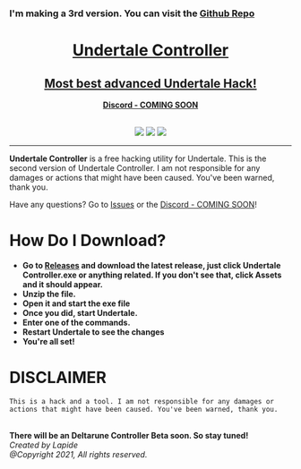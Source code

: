 <h3>I'm making a 3rd version. You can visit the <a href="https://github.com/XtraUtils/Undertale-Controller-3">Github Repo</h3>
<h1 align="center">Undertale Controller</h1>
<h2 align="center">Most best advanced Undertale Hack!</h3>
<p align="center">
<a href="">
  <b>Discord - COMING SOON</b>
  </a>
<br/>
<br/>
</p>
<p align = 'center'><a href="https://github.com/Great-Hacking/Undertale-Controller-2.0/releases/latest/download/undertale-controller-2.zip">
  <img src="https://img.shields.io/github/v/release/Great-Hacking/Undertale-Controller-2.0?label=version%20type&logo=discor&style=for-the-badge"></a>

<a href="https://github.com/Great-Hacking/Undertale-Controller-2.0/releases/latest/download/undertale-controller-2.zip">
<img src="https://img.shields.io/github/downloads/Great-Hacking/Undertale-Controller-2.0/total?color=white&label=download&logo=download&logoColor=white&style=for-the-badge"></a>
<a href="https://www.youtube.com/channel/UCL3XW3JfhRCZpeHJOFAV56Q/?sub_confirmation=1">
<img src="https://img.shields.io/youtube/channel/subscribers/UCL3XW3JfhRCZpeHJOFAV56Q?color=red&label=youtube&logo=youtube&logoColor=red&style=for-the-badge" ></a>
</p>

<hr>

**Undertale Controller** is a free hacking utility for Undertale.
This is the second version of Undertale Controller. I am not responsible for any damages or actions that might have been caused. You've been warned, thank you.


Have any questions? Go to [Issues](https://github.com/Great-Lab/Undertale-Controller-Hack-2.0/issues) or the [Discord - COMING SOON]()!
# How Do I Download?
- **Go to [Releases](https://github.com/Great-Hacking/Undertale-Controller-2.0/releases) and download the latest release, just click Undertale Controller.exe or anything related. If you don't see that, click Assets and it should appear.**
- **Unzip the file.**
- **Open it and start the exe file**
- **Once you did, start Undertale.**
- **Enter one of the commands.**
- **Restart Undertale to see the changes**
- **You're all set!**

# DISCLAIMER
`
This is a hack and a tool. I am not responsible for any damages or actions that might have been caused. You've been warned, thank you.
`

<br>
<b>There will be an Deltarune Controller Beta soon. So stay tuned!</b>
<br>
<i>Created by Lapide<br>
@Copyright 2021, All rights reserved.</i>
